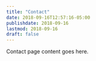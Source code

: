 ```yaml
---
title: "Contact"
date: 2018-09-16T12:57:16-05:00
publishdate: 2018-09-16
lastmod: 2018-09-16
draft: false
---
```


Contact page content goes here.